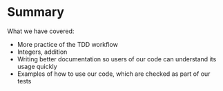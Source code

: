 # Summary

What we have covered:
- More practice of the TDD workflow
- Integers, addition
- Writing better documentation so users of our code can understand its usage quickly
- Examples of how to use our code, which are checked as part of our tests